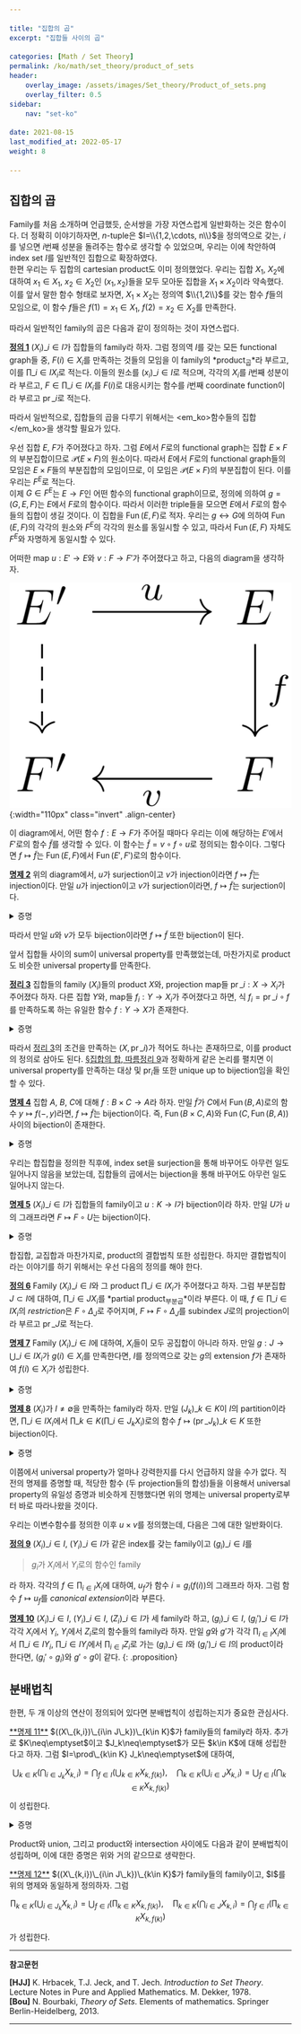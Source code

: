 ```yaml
---

title: "집합의 곱"
excerpt: "집합들 사이의 곱"

categories: [Math / Set Theory]
permalink: /ko/math/set_theory/product_of_sets
header:
    overlay_image: /assets/images/Set_theory/Product_of_sets.png
    overlay_filter: 0.5
sidebar: 
    nav: "set-ko"

date: 2021-08-15
last_modified_at: 2022-05-17
weight: 8

---
```


## 집합의 곱

Family를 처음 소개하며 언급했듯, 순서쌍을 가장 자연스럽게 일반화하는 것은 함수이다. 더 정확히 이야기하자면, $n$-tuple은 $I=\\{1,2,\cdots, n\\}$을 정의역으로 갖는, $i$를 넣으면 $i$번째 성분을 돌려주는 함수로 생각할 수 있었으며, 우리는 이에 착안하여 index set $I$를 일반적인 집합으로 확장하였다.  
한편 우리는 두 집합의 cartesian product도 이미 정의했었다. 우리는 집합 $X_1$, $X_2$에 대하여 $x_1\in X_1$, $x_2\in X_2$인 $(x_1,x_2)$들을 모두 모아둔 집합을 $X_1\times X_2$이라 약속했다. 이를 앞서 말한 함수 형태로 보자면, $X_1\times X_2$는 정의역 $\\{1,2\\}$를 갖는 함수 $f$들의 모임으로, 이 함수 $f$들은 $f(1)=x_1\in X_1$, $f(2)=x_2\in X_2$를 만족한다. 

따라서 일반적인 family의 곱은 다음과 같이 정의하는 것이 자연스럽다.

<div class="definition" markdown="1">

<ins id="df1">**정의 1**</ins> $(X_i)\_{i\in I}$가 집합들의 family라 하자. 그럼 정의역 $I$를 갖는 모든 functional graph들 중, $F(i)\in X_i$를 만족하는 것들의 모임을 이 family의 *product<sub>곱</sub>*라 부르고, 이를 $\prod\_{i\in I} X_i$로 적는다. 이들의 원소를 $(x_i)\_{i\in I}$로 적으며, 각각의 $X_i$를 $i$번째 성분이라 부르고, $F\in\prod\_{i\in I} X_i$를 $F(i)$로 대응시키는 함수를 $i$번째 coordinate function이라 부르고 $\operatorname{pr}\_i$로 적는다.

</div>

따라서 일반적으로, 집합들의 곱을 다루기 위해서는 <em_ko>함수들의 집합</em_ko>을 생각할 필요가 있다.

우선 집합 $E$, $F$가 주어졌다고 하자. 그럼 $E$에서 $F$로의 functional graph는 집합 $E\times F$의 부분집합이므로 $\mathcal{P}(E\times F)$의 원소이다. 따라서 $E$에서 $F$로의 functional graph들의 모임은 $E\times F$들의 부분집합의 모임이므로, 이 모임은 $\mathcal{P}(E\times F)$의 부분집합이 된다. 이를 우리는 $F^E$로 적는다.  
이제 $G\in F^E$는 $E\rightarrow F$인 어떤 함수의 functional graph이므로, 정의에 의하여 $g=(G,E,F)$는 $E$에서 $F$로의 함수이다. 따라서 이러한 triple들을 모으면 $E$에서 $F$로의 함수들의 집합이 생길 것이다. 이 집합을 $\operatorname{Fun}(E, F)$로 적자. 우리는 $g\leftrightarrow G$에 의하여 $\operatorname{Fun}(E,F)$의 각각의 원소와 $F^E$의 각각의 원소를 동일시할 수 있고, 따라서 $\operatorname{Fun}(E, F)$ 자체도 $F^E$와 자명하게 동일시할 수 있다. 

어떠한 map $u:E'\rightarrow E$와 $v:F\rightarrow F'$가 주어졌다고 하고, 다음의 diagram을 생각하자.

![induced_mapping](/assets/images/Set_theory/Product_of_sets-1.png){:width="110px"  class="invert" .align-center}

이 diagram에서, 어떤 함수 $f:E\rightarrow F$가 주어질 때마다 우리는 이에 해당하는 $E'$에서 $F'$로의 함수 $\tilde{f}$를 생각할 수 있다. 이 함수는 $\tilde{f}=v\circ f\circ u$로 정의되는 함수이다. 그렇다면 $f\mapsto \tilde{f}$는 $\operatorname{Fun}(E, F)$에서 $\operatorname{Fun}(E', F')$로의 함수이다.

<div class="proposition" markdown="1">

<ins id="pp2">**명제 2**</ins> 위의 diagram에서, $u$가 surjection이고 $v$가 injection이라면 $f\mapsto \tilde{f}$는 injection이다. 만일 $u$가 injection이고 $v$가 surjection이라면, $f\mapsto \tilde{f}$는 surjection이다.

</div>
<details class="proof" markdown="1">
<summary>증명</summary>
우선 $u$, $v$가 각각 surjection과 injection이라 하자. 위의 함수 $f\mapsto \tilde{f}$가 주어졌다고 할 때, 이 함수가 injection임을 보이기 위해서는 $\tilde{f}=\tilde{g}$라면 $f=g$임을 보여야 한다. $s$와 $r$을 각각에 해당하는 section과 retraction이라 하자. 즉 $u\circ s=\operatorname{id}_E$이고 $r\circ v=\operatorname{id}_F$이다. 만일 $\tilde{f}=\tilde{g}$라면, 

$$\begin{aligned}
  f&=\operatorname{id}_F\circ f\circ\operatorname{id}_E=(r\circ v)\circ f\circ(u\circ s)=r\circ(v\circ f\circ u)\circ s\\
  &=r\circ\tilde{f}\circ s=r\circ\tilde{g}\circ s\\
  &=r\circ(v\circ g\circ u)\circ s=(r\circ v)\circ g\circ (u\circ s)=\operatorname{id}_F\circ g\circ\operatorname{id}_E=g
\end{aligned}$$

이므로 $f=g$이다. 따라서 주어진 함수는 injective이다. 

이제 $u$와 $v$가 각각 injection과 surjective라 하자. 이제 임의의 $f'\in\operatorname{Fun}(E',F')$에 대하여 $\tilde{f}=f'$인 $f\in\operatorname{Fun}(E, F)$가 존재함을 보여야 한다. $r'$, $s'$가 각각 $u$와 $v$의 retraction과 section이라 하자. 즉 $r'\circ u=\operatorname{id}\_{E'}$이고 $v\circ s'=\operatorname{id}\_{F'}$이다. 그럼

$$f'=\operatorname{id}_{F'}\circ f'\circ\operatorname{id}_{E'}=(v\circ s')\circ f'\circ(r'\circ u)=v\circ(s'\circ f'\circ r')\circ u$$

이므로, $f=s'\circ f'\circ r'$로 잡으면 된다.
</details>

따라서 만일 $u$와 $v$가 모두 bijection이라면 $f\mapsto \tilde{f}$ 또한 bijection이 된다. 

앞서 집합들 사이의 sum이 universal property를 만족했었는데, 마찬가지로 product도 비슷한 universal property를 만족한다.

<div class="proposition" markdown="1">

<ins id="thm3">**정리 3**</ins> 집합들의 family $(X_i)$들의 product $X$와, projection map들 $\operatorname{pr}\_i:X\rightarrow X_i$가 주어졌다 하자. 다른 집합 $Y$와, map들 $f_i:Y\rightarrow X_i$가 주어졌다고 하면, 식 $f_i=\operatorname{pr}\_i\circ f$를 만족하도록 하는 유일한 함수 $f:Y\rightarrow X$가 존재한다.

</div>
<details class="proof" markdown="1">
<summary>증명</summary>

우선 주어진 조건 $f\_i=\operatorname{pr}\_i\circ f$를 만족하는 함수 $f,f'$가 주어졌다 하자. 우리는 임의의 $y\in Y$에 대해 $f(y)=f'(y)$임을 보여야 한다. 그런데 $f(y)$와 $f'(y)$는 어차피 $X$의 원소이므로 함수(순서쌍)이고, 따라서 $i$가 대응되는 값($i$번째 좌표)들에 의해 결정된다. 따라서 임의의 $y\in Y$와 $i\in I$가 주어졌다고 할 때, $\operatorname{pr}\_i(f(y))=\operatorname{pr}\_i(f'(y))$라는 것을 보이면 충분하다. 그런데

$$\operatorname{pr}_i(f(y))=f_i(y)=\operatorname{pr}_i(f'(y))$$  

이므로, 그러한 함수 $f$는 유일해야 한다.

존재성의 경우, 마찬가지로 위의 유일성 증명에 힌트를 얻어 $f(y)$의 값을

> $(f(y))(i)=f_i(y)$를 만족하는 함수 (혹은 $i$번째 좌표가 $f_i(y)$인 순서쌍)

으로 정의한 후 이 대응 $y\mapsto f(y)$가 실제로 함수임을 보이면 된다. 

</details>

따라서 [정리 3](#thm3)의 조건을 만족하는 $(X, \operatorname{pr}\_i)$가 적어도 하나는 존재하므로, 이를 product의 정의로 삼아도 된다. [§집합의 합, 따름정리 9](/ko/math/set_theory/sum_of_sets#crl9)과 정확하게 같은 논리를 펼치면 이 universal property를 만족하는 대상 및 $\operatorname{pr}_i$들 또한 unique up to bijection임을 확인할 수 있다.


<div class="proposition" markdown="1">

<ins id="pp4">**명제 4**</ins> 집합 $A$, $B$, $C$에 대해 $f:B\times C\rightarrow A$라 하자. 만일 $\tilde{f}$가 $C$에서 $\operatorname{Fun}(B,A)$로의 함수 $y\mapsto f(-,y)$라면, $f\mapsto\tilde{f}$는 bijection이다. 즉, $\operatorname{Fun}(B\times C,A)$와 $\operatorname{Fun}(C, \operatorname{Fun}(B, A))$ 사이의 bijection이 존재한다.

</div>

<details class="proof" markdown="1">
<summary>증명</summary>
우선 $\tilde{f}$는 $C$에서 $\operatorname{Fun}(B,A)$로의 함수이므로, $\tilde{f}\in\operatorname{Fun}(C,\operatorname{Fun}(B,A))$이다. 따라서 주어진 함수는 $\operatorname{Fun}(B\times C, A)$에서 $\operatorname{Fun}(C, \operatorname{Fun}(B,A))$로의 함수이다. 우리는 이 함수가 bijection임을 보이기 위해 역함수를 만들 것이다.

$g\in\operatorname{Fun}(C, \operatorname{Fun}(B,A))$가 주어졌다고 하자. 그럼 임의의 $y\in C$에 대하여, $g(y)$는 $\operatorname{Fun}(B, A)$의 원소이다. 이제 $\bar{g}:B\times C\rightarrow A$를 $(x, y)$를 $g(y)(x)$로 보내는 함수로 정의하자. 그럼 임의의 $g\in \operatorname{Fun}(C,\operatorname{Fun}(B,A))$에 대하여, $g$를 $\bar{g}$로 보내는 함수

$$\begin{aligned}
-:\operatorname{Fun}(C, \operatorname{Fun}(B,A))&\rightarrow\operatorname{Fun}(B\times C,A)\\
g\phantom{function}&\mapsto\phantom{function}\bar{g}
\end{aligned}$$

를 생각할 수 있다. 앞서 말한대로, 우리는 이 함수 $-$가 원래의 함수

$$\begin{aligned}
\sim\;:\operatorname{Fun}(B\times C,A)&\rightarrow\operatorname{Fun}(C, \operatorname{Fun}(B,A))\\
f\phantom{function}&\mapsto\phantom{function}\tilde{f}
\end{aligned}$$

의 역함수임을 보여야 한다.

임의의 $f:B\times C\rightarrow A$에 대하여, $\tilde{f}\in \operatorname{Fun}(C, \operatorname{Fun}(B, A))$이다. 이제 이 함수를 거꾸로 $-$를 타고 $\operatorname{Fun}(B\times C,A)$로 보내자. 그럼 이 결과 $\bar{\tilde{f}}$는 $(x, y)$를 $\tilde{f}(y)(x)$로 보내는 함수이다. 그런데 $\tilde{f}(y)$는 함수 $f(-, y)$이므로 $\bar{\tilde{f}}=f$이다.  
한편 임의의 $g\in\operatorname{Fun}(C, \operatorname{Fun}(B, A))$에 대하여, $\bar{g}$를 먼저 적용한 후 $\tilde{\bar{g}}$를 조사해보면, $\tilde{\bar{g}}$는 $y\mapsto \bar{g}(-,y)$로 정해지는 함수이다. 그런데 $\bar{g}$의 정의에 의하여 이는 다시 $y$를 $g(y)(-)$로 보내는 함수이다. 즉 $\tilde{\bar{g}}$는 다시 $g$가 된다. 이로부터 $\bar{\tilde{f}}=f$이고 $\tilde{\bar{g}}=g$이므로 이들은 서로 역함수 관계이다. 즉, 우리는 다음을 보인 것이다.

$$\begin{aligned}
  f\overset{\sim}{\longrightarrow}&\tilde{f}\overset{-}{\longrightarrow}\bar{\tilde{f}}=f,\\
  g\overset{-}{\longrightarrow}&\bar{g}\overset{\sim}{\longrightarrow}\tilde{\bar{g}}=g
\end{aligned}$$

그러므로 $\sim\;:f\mapsto\tilde{f}$는 bijection이다. 
</details>

우리는 합집합을 정의한 직후에, index set을 surjection을 통해 바꾸어도 아무런 일도 일어나지 않음을 보았는데, 집합들의 곱에서는 bijection을 통해 바꾸어도 아무런 일도 일어나지 않는다. 

<div class="proposition" markdown="1">

<ins id="pp5">**명제 5**</ins> $(X_i)\_{i\in I}$가 집합들의 family이고 $u:K\rightarrow I$가 bijection이라 하자. 만일 $U$가 $u$의 그래프라면 $F\mapsto F\circ U$는 bijection이다.

</div>

<details class="proof" markdown="1">
<summary>증명</summary>
다음의 diagram을 생각하자.

![induced_bijection](/assets/images/Set_theory/Product_of_sets-2.png){:width="160px"  class="invert" .align-center}

여기서 $v$는 $(x_i)\_{i\in I}$를 $(x\_{u(k)})\_{k\in K}$로 대응시키는 bijection이다. 그럼 위의 [명제 2](#pp2)에 의하여 $F\mapsto F\circ U$는 bijection이다.
</details>

합집합, 교집합과 마찬가지로, product의 결합법칙 또한 성립한다. 하지만 결합법칙이라는 이야기를 하기 위해서는 우선 다음의 정의를 해야 한다.

<div class="definition" markdown="1">

<ins id="df6">**정의 6**</ins> Family $(X_i)\_{i\in I}$와 그 product $\prod\_{i\in I} X_i$가 주어졌다고 하자. 그럼 부분집합 $J\subset I$에 대하여, $\prod\_{i\in J} X_i$를 *partial product<sub>부분곱</sub>*이라 부른다. 이 때, $f\in\prod\_{i\in I} X_i$의 *restriction*은 $F\circ\Delta_J$로 주어지며, $F\mapsto F\circ\Delta_J$를 subindex $J$로의 projection이라 부르고 $\operatorname{pr}\_J$로 적는다.

</div>

<div class="proposition" markdown="1">

<ins id="pp7">**명제 7**</ins> Family $(X_i)\_{i\in I}$에 대하여, $X_i$들이 모두 공집합이 아니라 하자. 만일 $g:J\rightarrow\bigcup\_{i\in I} X_i$가 $g(i)\in X_i$를 만족한다면, $I$를 정의역으로 갖는 $g$의 extension $f$가 존재하여 $f(i)\in X_i$가 성립한다.

</div>

<details class="proof" markdown="1">
<summary>증명</summary>

각각의 $i\in I\setminus J$에 대하여, $X_i$가 공집합이 아니므로 $x_i\in X_i$를 하나씩 뽑을 수 있다. 따라서 $g$의 그래프 $G$를 $G\cup\left(\bigcup\_{i\in I\setminus J}\left\\{(i, x_i)\right\\}\right)$로 확장하면 된다.
</details>

<div class="proposition" markdown="1">

<ins id="pp8">**명제 8**</ins> $(X_i)$가 $I\neq\emptyset$을 만족하는 family라 하자. 만일 $(J_k)\_{k\in K}$이 $I$의 partition이라면, $\prod\_{i\in I}X_i$에서 $\prod\_{k\in K}\left(\prod\_{i\in J_k}X_i\right)$로의 함수 $f\mapsto (\operatorname{pr}\_{J_k})\_{k\in K}$ 또한 bijection이다.

</div>

<details class="proof" markdown="1">
<summary>증명</summary>

$(J_k)\_{k\in K}$이 partition이므로, $f_k:J_k\rightarrow \bigcup\_{i\in I} X_i$는 mutually disjoint한 정의역을 갖는 함수들의 family이고, 따라서 [§집합의 합, 명제 2](/ko/math/set_theory/sum_of_sets#pp2)를 적용하면 bijection을 얻는다.
</details>

이쯤에서 universal property가 얼마나 강력한지를 다시 언급하지 않을 수가 없다. 직전의 명제를 증명할 때, 적당한 함수 (두 projection들의 합성)들을 이용해서 universal property의 유일성 증명과 비슷하게 진행했다면 위의 명제는 universal property로부터 바로 따라나왔을 것이다.  


우리는 이변수함수를 정의한 이후 $u\times v$를 정의했는데, 다음은 그에 대한 일반화이다.

<div class="definition" markdown="1">

<ins id="df9">**정의 9**</ins> $(X_i)\_{i\in I}$, $(Y_i)\_{i\in I}$가 같은 index를 갖는 family이고 $(g_i)\_{i\in I}$를 

> $g_i$가 $X_i$에서 $Y_i$로의 함수인 family

라 하자. 각각의 $f\in \prod_{i\in I}X_i$에 대하여, $u_f$가 함수 $i=g_i(f(i))$의 그래프라 하자. 그럼 함수 $f\mapsto u_f$를 *canonical extension*이라 부른다.

</div>


<ins id="pp10">**명제 10**</ins> $(X_i)\_{i\in I}$, $(Y_i)\_{i\in I}$, $(Z_i)\_{i\in I}$가 세 family라 하고, $(g_i)\_{i\in I}$, $(g_i')\_{i\in I}$가 각각 $X_i$에서 $Y_i$, $Y_i$에서 $Z_i$로의 함수들의 family라 하자. 만일 $g$와 $g'$가 각각 $\prod_{i\in I} X_i$에서 $\prod\_{i\in I} Y_i$, $\prod\_{i\in I}Y_i$에서 $\prod_{i\in I}Z_i$로 가는 $(g_i)\_{i\in I}$와 $(g_i')\_{i\in I}$의 product이라 한다면, $(g_i'\circ g_i)$와 $g'\circ g$이 같다.
{: .proposition}

## 분배법칙

한편, 두 개 이상의 연산이 정의되어 있다면 분배법칙이 성립하는지가 중요한 관심사다.

<div class="proposition" markdown="1">
<ins id="pp11">**명제 11**</ins> $((X\_{k,i})\_{i\in J\_k})\_{k\in K}$가 family들의 family라 하자. 추가로 $K\neq\emptyset$이고 $J_k\neq\emptyset$가 모든 $k\in K$에 대해 성립한다고 하자. 그럼 $I=\prod\_{k\in K} J_k\neq\emptyset$에 대하여,

$$\bigcup_{k\in K}\left(\bigcap_{i\in J_k}X_{k,i}\right)=\bigcap_{f\in I}\left(\bigcup_{k\in K}X_{k,f(k)}\right),\quad\bigcap_{k\in K}\left(\bigcup_{i\in J}X_{k,i}\right)=\bigcup_{f\in I}\left(\bigcap_{k\in K}X_{k,f(k)}\right)$$

이 성립한다.
</div>
<details class="proof" markdown="1">
<summary>증명</summary>
우선 $x\in \bigcup\_{k\in K}\left(\bigcap\_{i\in J_k}X\_{k,i}\right)$라 하자. 우리는 $x\in \bigcap\_{f\in I}\left(\bigcup\_{k\in K}X\_{k,f(k)}\right)$, 즉 모든 $f\in I$에 대하여 $x\in \bigcup\_{k\in K}X\_{k,f(k)}$임을 보여야 한다. 어떤 $k\in K$에 대하여 $x\in \bigcap\_{i\in J_k}X\_{k,i}$이므로, $x\in X\_{k,f(k)}$이다. 따라서 $x\in \bigcup\_{k\in K}X\_{k,f(k)}$가 모든 $f$에 대하여 성립하고, 따라서 포함관계가 성립한다.  

반대쪽 포함관계를 보이기 위해 대우명제를 사용하자. 즉 $x\not\in \bigcup\_{k\in K}\left(\bigcap\_{i\in J_k}X\_{k,i}\right)$라 하자. 그럼 모든 $k\in K$에 대하여, $x\not\in \bigcap\_{i\in J_k}X\_{k,i}$이다. 따라서 어떤 $i$가 존재하여, 모든 $k$에 대해 $x\not\in  X\_{k,i}$이다. 이제 $f(k)$가 그러한 $i$가 되도록 하는 $f\in I$를 잡으면, $x\not\in\bigcup\_{k\in K}X\_{k,f(k)}$이고 , 따라서 우변에 속하지 않는다. 두 번째 식도 이와 비슷하게 보이면 된다.
</details>

Product와 union, 그리고 product와 intersection 사이에도 다음과 같이 분배법칙이 성립하며, 이에 대한 증명은 위와 거의 같으므로 생략한다.

<div class="proposition" markdown="1">
<ins id="pp12">**명제 12**</ins> $((X\_{k,i})\_{i\in J\_k})\_{k\in K}$가 family들의 family이고, $I$를 위의 명제와 동일하게 정의하자. 그럼 

$$\prod_{k\in K}\left(\bigcup_{i\in J_k}X_{k,i}\right)=\bigcup_{f\in I}\left(\prod_{k\in K}X_{k,f(k)}\right),\quad\prod_{k\in K}\left(\bigcap_{i\in J}X_{k,i}\right)=\bigcap_{f\in I}\left(\prod_{k\in K}X_{k,f(k)}\right)$$

가 성립한다.
</div>

---
**참고문헌**

**[HJJ]** K. Hrbacek, T.J. Jeck, and T. Jech. *Introduction to Set Theory*. Lecture Notes in Pure and Applied Mathematics. M. Dekker, 1978.  
**[Bou]** N. Bourbaki, <i>Theory of Sets</i>. Elements of mathematics. Springer Berlin-Heidelberg, 2013.

---

